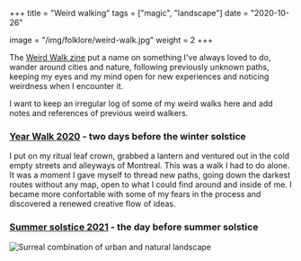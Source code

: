 +++
title = "Weird walking"
tags = ["magic", "landscape"]
date = "2020-10-26"

image = "/img/folklore/weird-walk.jpg"
weight = 2
+++

The [Weird Walk zine](https://www.weirdwalk.co.uk/) put a name on something I've always loved to do, wander around cities and nature, following previously unknown paths, keeping my eyes and my mind open for new experiences and noticing weirdness when I encounter it.

I want to keep an irregular log of some of my weird walks here and add notes and references of previous weird walkers.

### [Year Walk 2020](/works/photo/year_walk_2020/) - two days before the winter solstice

I put on my ritual leaf crown, grabbed a lantern and ventured out in the cold empty streets and alleyways of Montreal. This was a walk I had to do alone. It was a moment I gave myself to thread new paths, going down the darkest routes without any map, open to what I could find around and inside of me. I became more confortable with some of my fears in the process and discovered a renewed creative flow of ideas.

### [Summer solstice 2021](/works/photo/summer_solstice_2021/) - the day before summer solstice

![Surreal combination of urban and natural landscape](/img/folklore/weird-walk.jpg "Surreal combination of urban and natural landscape")
